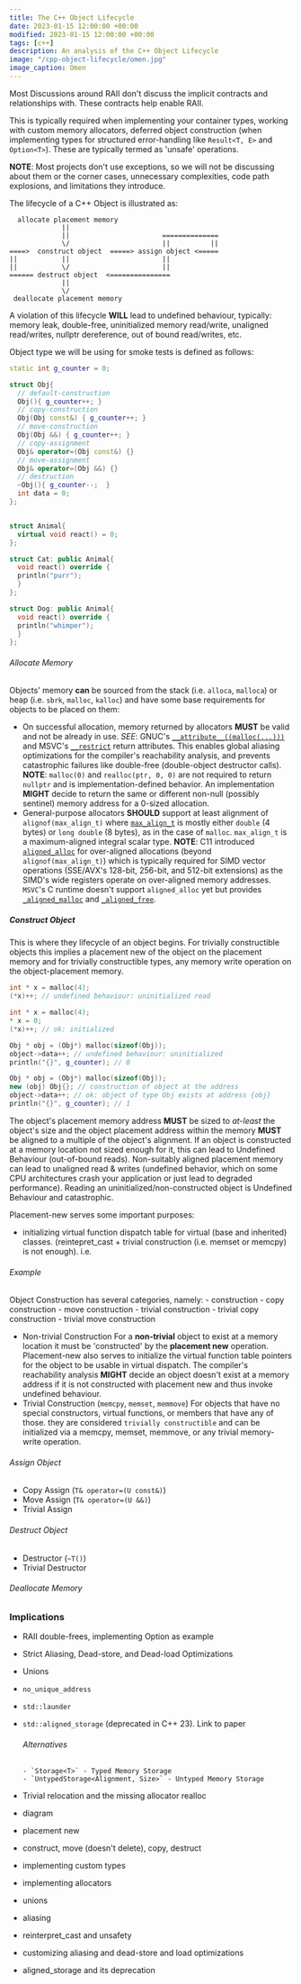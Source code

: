 ```yaml
---
title: The C++ Object Lifecycle
date: 2023-01-15 12:00:00 +00:00
modified: 2023-01-15 12:00:00 +00:00
tags: [c++]
description: An analysis of the C++ Object Lifecycle 
image: "/cpp-object-lifecycle/omen.jpg"
image_caption: Omen
---
```


Most Discussions around RAII don't discuss the implicit contracts and relationships with. These contracts help enable RAII.

This is typically required when implementing your container types, working with custom memory allocators, deferred object construction (when implementing types for structured error-handling like `Result<T, E>` and `Option<T>`). These are typically termed as 'unsafe' operations.


**NOTE**: Most projects don't use exceptions, so we will not be discussing about them or the corner cases, unnecessary complexities, code path explosions, and limitations they introduce.


The lifecycle of a C++ Object is illustrated as:

```
  allocate placement memory                        
             ||                           
             ||                       ==============
             \/                       ||          || 
====>  construct object  =====> assign object <=====
||           ||                       ||  
||           \/                       ||  
====== destruct object  <===============          
             ||                           
             \/                           
 deallocate placement memory                        
```

A violation of this lifecycle **WILL** lead to undefined behaviour, typically: memory leak, double-free, uninitialized memory read/write, unaligned read/writes, nullptr dereference, out of bound read/writes, etc.

Object type we will be using for smoke tests is defined as follows:

```cpp
static int g_counter = 0;

struct Obj{ 
  // default-construction
  Obj(){ g_counter++; } 
  // copy-construction             
  Obj(Obj const&) { g_counter++; }
  // move-construction     
  Obj(Obj &&) { g_counter++; } 
  // copy-assignment    
  Obj& operator=(Obj const&) {}     
  // move-assignment    
  Obj& operator=(Obj &&) {}
  // destruction       
  ~Obj(){ g_counter--;  }
  int data = 0; 
};

```


```cpp

struct Animal{
  virtual void react() = 0;
};

struct Cat: public Animal{
  void react() override {
  println("purr");
  }
};

struct Dog: public Animal{
  void react() override {
  println("whimper");
  }
};

```

###### Allocate Memory
Objects' memory **can** be sourced from the stack (i.e. `alloca`, `malloca`) or heap (i.e. `sbrk`, `malloc`, `kalloc`) and have some base requirements for objects to be placed on them:
- On successful allocation, memory returned by allocators **MUST** be valid and not be already in use. *SEE*: GNUC's [`__attribute__((malloc(...)))`](https://gcc.gnu.org/onlinedocs/gcc/Common-Function-Attributes.html) and MSVC's [`__restrict`](https://learn.microsoft.com/en-us/cpp/cpp/restrict?view=msvc-170) return attributes. This enables global aliasing optimizations for the compiler's reachability analysis, and prevents catastrophic failures like double-free (double-object destructor calls).
**NOTE**: `malloc(0)` and `realloc(ptr, 0, 0)` are not required to return `nullptr` and is implementation-defined behavior. An implementation **MIGHT** decide to return the same or different non-null (possibly sentinel) memory address for a 0-sized allocation.
- General-purpose allocators **SHOULD** support at least alignment of `alignof(max_align_t)` where [`max_align_t`](https://en.cppreference.com/w/c/types/max_align_t) is mostly either `double` (4 bytes) or `long double` (8 bytes), as in the case of `malloc`. `max_align_t` is a maximum-aligned integral scalar type. 
**NOTE**: C11 introduced [`aligned_alloc`](https://en.cppreference.com/w/c/memory/aligned_alloc) for over-aligned allocations (beyond `alignof(max_align_t)`) which is typically required for SIMD vector operations (SSE/AVX's 128-bit, 256-bit, and 512-bit extensions) as the SIMD's wide registers operate on over-aligned memory addresses. `MSVC`'s C runtime doesn't support `aligned_alloc` yet but provides [`_aligned_malloc`](https://learn.microsoft.com/en-us/cpp/c-runtime-library/reference/aligned-malloc?view=msvc-170) and [`_aligned_free`](https://learn.microsoft.com/en-us/cpp/c-runtime-library/reference/aligned-free?view=msvc-170).


##### Construct Object
This is where they lifecycle of an object begins. For trivially constructible objects this implies a placement new of the object on the placement memory and for trivially constructible types, any memory write operation on the object-placement memory.

```cpp
int * x = malloc(4);
(*x)++; // undefined behaviour: uninitialized read
```

```cpp
int * x = malloc(4);
* x = 0;
(*x)++; // ok: initialized
```



```cpp
Obj * obj = (Obj*) malloc(sizeof(Obj));
object->data++; // undefined behaviour: uninitialized
println("{}", g_counter); // 0
```

```cpp
Obj * obj = (Obj*) malloc(sizeof(Obj));
new (obj) Obj{}; // construction of object at the address
object->data++; // ok: object of type Obj exists at address {obj}
println("{}", g_counter); // 1
```

The object's placement memory address **MUST** be sized to *at-least* the object's size and the object placement address within the memory **MUST** be aligned to a multiple of the object's alignment. If an object is constructed at a memory location not sized enough for it, this can lead to Undefined Behaviour (out-of-bound reads). Non-suitably aligned placement memory can lead to unaligned read & writes (undefined behavior, which on some CPU architectures crash your application or just lead to degraded performance).
Reading an uninitialized/non-constructed object is Undefined Behaviour and catastrophic.

Placement-new serves some important purposes:
- initializing virtual function dispatch table for virtual (base and inherited) classes. (reintepret_cast + trivial construction (i.e. memset or memcpy) is not enough). i.e.




###### Example


Object Construction has several categories, namely:
    - construction
    - copy construction
    - move construction
    - trivial construction
    - trivial copy construction
    - trivial move construction

- Non-trivial Construction
For a **non-trivial** object to exist at a memory location it must be 'constructed' by the **placement new** operation.
Placement-new also serves to initialize the virtual function table pointers for the object to be usable in virtual dispatch.
The compiler's reachability analysis **MIGHT** decide an object doesn't exist at a memory address if it is not constructed with placement new and thus invoke undefined behaviour.
- Trivial Construction (`memcpy`, `memset`, `memmove`)
For objects that have no special constructors, virtual functions, or members that have any of those. they are considered `trivially constructible` and can be initialized via a memcpy, memset, memmove, or any trivial memory-write operation.

###### Assign Object
- Copy Assign (`T& operator=(U const&)`)
- Move Assign (`T& operator=(U &&)`)
- Trivial Assign

###### Destruct Object
- Destructor (`~T()`)
- Trivial Destructor


###### Deallocate Memory


### Implications
- RAII double-frees, implementing Option<T> as example
- Strict Aliasing, Dead-store, and Dead-load Optimizations
- Unions
- `no_unique_address`
- `std::launder`
- `std::aligned_storage` (deprecated in C++ 23). Link to paper
    ###### Alternatives
      - `Storage<T>` - Typed Memory Storage
      - `UntypedStorage<Alignment, Size>` - Untyped Memory Storage
- Trivial relocation and the missing allocator realloc


- diagram
- placement new
- construct, move (doesn't delete), copy, destruct
- implementing custom types
- implementing allocators
- unions
- aliasing
- reinterpret_cast and unsafety
- customizing aliasing and dead-store and load optimizations
- aligned_storage and its deprecation
 